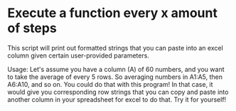# Execute a function every x amount of steps

This script will print out formatted strings that you can paste into an excel 
column given certain user-provided parameters. 

Usage: 
Let's assume you have a column (A) of 60 numbers, and you want to take the average of every 5 rows. So averaging numbers in A1:A5, then A6:A10, and so on. 
You could do that with this program! In that case, it would give you corresponding row strings that you can copy and paste into another column in your spreadsheet for excel to do that. Try it for yourself! 